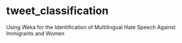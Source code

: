 # tweet_classification
Using Weka for the Identification of Multilingual Hate Speech Against Immigrants and Women
